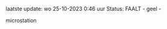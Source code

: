 laatste update: 
wo 25-10-2023  0:46   uur 
Status: FAALT - geel - 
<div class="service Y">microstation</div>